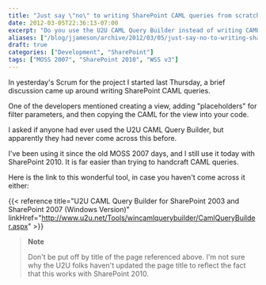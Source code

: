 ```yaml
---
title: "Just say \"no\" to writing SharePoint CAML queries from scratch"
date: 2012-03-05T22:36:13-07:00
excerpt: "Do you use the U2U CAML Query Builder instead of writing CAML queries from scratch? If not, then you must really know your SharePoint (or perhaps you just enjoy making things harder than they need to be)."
aliases: ["/blog/jjameson/archive/2012/03/05/just-say-no-to-writing-sharepoint-caml-queries-from-scratch.aspx"]
draft: true
categories: ["Development", "SharePoint"]
tags: ["MOSS 2007", "SharePoint 2010", "WSS v3"]
---
```


In yesterday's Scrum for the project I started last Thursday, a brief discussion came up around writing SharePoint CAML queries.

One of the developers mentioned creating a view, adding "placeholders" for filter parameters, and then copying the CAML for the view into your code.

I asked if anyone had ever used the U2U CAML Query Builder, but apparently they had never come across this before.

I've been using it since the old MOSS 2007 days, and I still use it today with SharePoint 2010. It is far easier than trying to handcraft CAML queries.

Here is the link to this wonderful tool, in case you haven't come across it either:

{{< reference title="U2U CAML Query Builder for SharePoint 2003 and SharePoint 2007 (Windows Version)" linkHref="http://www.u2u.net/Tools/wincamlquerybuilder/CamlQueryBuilder.aspx" >}}

> **Note**
>
> Don't be put off by title of the page referenced above. I'm not sure why the U2U folks haven't updated the page title to reflect the fact that this works with SharePoint 2010.


